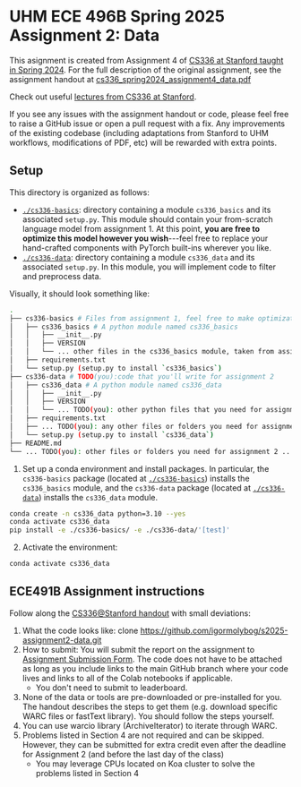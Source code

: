 # UHM ECE 496B Spring 2025 Assignment 2: Data

This asignment is created from Assignment 4 of [CS336 at Stanford taught in Spring 2024](https://stanford-cs336.github.io/spring2024/). 
For the full description of the original assignment, see the assignment handout at
[cs336_spring2024_assignment4_data.pdf](./cs336_spring2024_assignment4_data.pdf)

Check out useful [lectures from CS336 at Stanford](https://github.com/stanford-cs336/spring2024-lectures).

If you see any issues with the assignment handout or code, please feel free to
raise a GitHub issue or open a pull request with a fix. Any improvements of the existing codebase
(including adaptations from Stanford to UHM workflows, modifications of PDF, etc) will be rewarded with extra points.

## Setup

This directory is organized as follows:

- [`./cs336-basics`](./cs336-basics): directory containing a module
  `cs336_basics` and its associated `setup.py`. This module should contain your
  from-scratch language model from assignment 1. At this point, **you are free
  to optimize this model however you wish**---feel free to replace your
  hand-crafted components with PyTorch built-ins wherever you like.
- [`./cs336-data`](./cs336-data): directory containing a module
  `cs336_data` and its associated `setup.py`. In this module, you will
  implement code to filter and preprocess data.

Visually, it should look something like:

``` sh
.
├── cs336-basics # Files from assignment 1, feel free to make optimizations 
│   ├── cs336_basics # A python module named cs336_basics
│   │   ├── __init__.py
│   │   ├── VERSION
│   │   └── ... other files in the cs336_basics module, taken from assignment 1 ...
│   ├── requirements.txt
│   └── setup.py (setup.py to install `cs336_basics`) 
├── cs336-data # TODO(you):code that you'll write for assignment 2
│   ├── cs336_data # A python module named cs336_data
│   │   ├── __init__.py
│   │   ├── VERSION
│   │   └── ... TODO(you): other python files that you need for assignment 2 ...
│   ├── requirements.txt
│   ├── ... TODO(you): any other files or folders you need for assignment 2 ...
│   └── setup.py (setup.py to install `cs336_data`)
├── README.md
└── ... TODO(you): other files or folders you need for assignment 2 ...
```

1. Set up a conda environment and install packages. In particular, the
   `cs336-basics` package (located at [`./cs336-basics`](./cs336-basics))
   installs the `cs336_basics` module, and the `cs336-data` package (located
   at [`./cs336-data`](./cs336-data)) installs the `cs336_data` module.

``` sh
conda create -n cs336_data python=3.10 --yes
conda activate cs336_data
pip install -e ./cs336-basics/ -e ./cs336-data/'[test]'
```

2. Activate the environment:

``` sh
conda activate cs336_data
```

## ECE491B Assignment instructions

Follow along the [CS336@Stanford handout](./cs336_spring2024_assignment4_data.pdf) with small deviations:
1. What the code looks like: clone https://github.com/igormolybog/s2025-assignment2-data.git
2. How to submit: You will submit the report on the assignment to [Assignment Submission Form](https://forms.gle/CSRweWjuBxvYbb9MA). The code does not have to be attached as long as you include links to the main GitHub branch where your code lives and links to all of the Colab notebooks if applicable.
    - You don't need to submit to leaderboard.
3. None of the data or tools are pre-downloaded or pre-installed for you. The handout describes the steps to get them (e.g. download specific WARC files or fastText library). You should follow the steps yourself.
4. You can use warcio library (ArchiveIterator) to iterate through WARC.
5. Problems listed in Section 4 are not required and can be skipped. However, they can be submitted for extra credit even after the deadline for Assignment 2 (and before the last day of the class) 
    - You may leverage CPUs located on Koa cluster to solve the problems listed in Section 4
